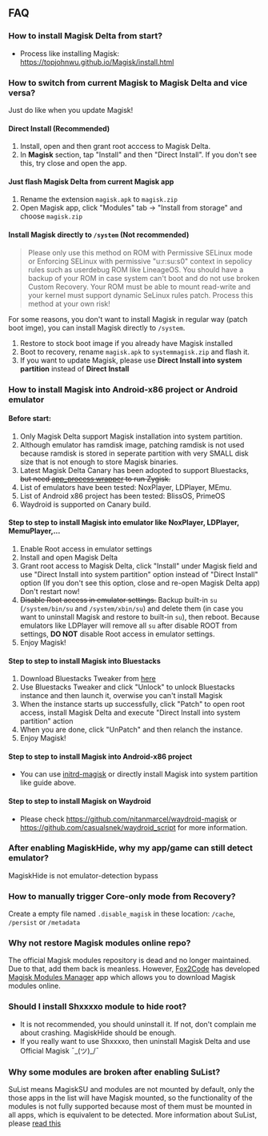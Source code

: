 ## FAQ

### How to install Magisk Delta from start?

- Process like installing Magisk: <https://topjohnwu.github.io/Magisk/install.html>

### How to switch from current Magisk to Magisk Delta and vice versa?

Just do like when you update Magisk!

#### Direct Install (Recommended)

1. Install, open and then grant root acccess to Magisk Delta.
2. In **Magisk** section, tap "Install" and then "Direct Install". If you don't see this, try close and open the app.

#### Just flash Magisk Delta from current Magisk app

1. Rename the extension `magisk.apk` to `magisk.zip`
2. Open Magisk app, click "Modules" tab -> "Install from storage" and choose `magisk.zip`

#### Install Magisk directly to `/system` (Not recommended)

> Please only use this method on ROM with Permissive SELinux mode or Enforcing SELinux with permissive "u:r:su:s0" context in sepolicy rules such as userdebug ROM like LineageOS. You should have a backup of your ROM in case system can't boot and do not use broken Custom Recovery. Your ROM must be able to mount read-write and your kernel must support dynamic SeLinux rules patch. Process this method at your own risk!


For some reasons, you don't want to install Magisk in regular way (patch boot imge), you can install Magisk directly to `/system`.

1. Restore to stock boot image if you already have Magisk installed
2. Boot to recovery, rename `magisk.apk` to `systemmagisk.zip` and flash it.
3. If you want to update Magisk, please use **Direct Install into system partition** instead of **Direct Install**

### How to install Magisk into Android-x86 project or Android emulator

#### Before start:

1. Only Magisk Delta support Magisk installation into system partition. 
2. Although emulator has ramdisk image, patching ramdisk is not used because ramdisk is stored in seperate partition with very SMALL disk size that is not enough to store Magisk binaries.
3. Latest Magisk Delta Canary has been adopted to support Bluestacks, ~~but need [app_process wrapper](https://github.com/HuskyDG/app_process_wrapper/releases) to run Zygisk.~~
4. List of emulators have been tested: NoxPlayer, LDPlayer, MEmu.
5. List of Android x86 project has been tested: BlissOS, PrimeOS
6. Waydroid is supported on Canary build.

#### Step to step to install Magisk into emulator like NoxPlayer, LDPlayer, MemuPlayer,...

1. Enable Root access in emulator settings
2. Install and open Magisk Delta
3. Grant root access to Magisk Delta, click "Install" under Magisk field and use "Direct Install into system partition" option instead of "Direct Install" option (If you don't see this option, close and re-open Magisk Delta app) Don't restart now!
4. ~~Disable Root access in emulator settings.~~ Backup built-in `su` (`/system/bin/su` and `/system/xbin/su`) and delete them (in case you want to uninstall Magisk and restore to built-in `su`), then reboot. Because emulators like LDPlayer will remove all `su` after disable ROOT from settings, **DO NOT** disable Root access in emulator settings.
5. Enjoy Magisk!

#### Step to step to install Magisk into Bluestacks

1. Download Bluestacks Tweaker from [here](https://bstweaker.tk/)
2. Use Bluestacks Tweaker and click "Unlock" to unlock Bluestacks instance and then launch it, overwise you can't install Magisk
3. When the instance starts up successfully, click "Patch" to open root access, install Magisk Delta and execute "Direct Install into system partition" action
4. When you are done, click "UnPatch" and then relanch the instance.
5. Enjoy Magisk!

#### Step to step to install Magisk into Android-x86 project

- You can use [initrd-magisk](https://github.com/HuskyDG/initrd-magisk) or directly install Magisk into system partition like guide above.

#### Step to step to install Magisk on Waydroid

- Please check <https://github.com/nitanmarcel/waydroid-magisk> or <https://github.com/casualsnek/waydroid_script> for more information. 

### After enabling MagiskHide, why my app/game can still detect emulator?

MagiskHide is not emulator-detection bypass

### How to manually trigger Core-only mode from Recovery?

Create a empty file named `.disable_magisk` in these location: `/cache`, `/persist` or `/metadata`

### Why not restore Magisk modules online repo?

The official Magisk modules repository is dead and no longer maintained. Due to that, add them back is meanless. However, [Fox2Code](https://github.com/Fox2Code) has developed [Magisk Modules Manager](https://github.com/Fox2Code/FoxMagiskModuleManager)  app which allows you to download Magisk modules online.

### Should I install Shxxxxo module to hide root?

- It is not recommended, you should uninstall it. If not, don't complain me about crashing. MagiskHide should be enough.
- If you really want to use Shxxxxo, then uninstall Magisk Delta and use Official Magisk ¯\_(ツ)_/¯

### Why some modules are broken after enabling SuList?

SuList means MagiskSU and modules are not mounted by default, only the those apps in the list will have Magisk mounted, so the functionality of the modules is not fully supported because most of them must be mounted in all apps, which is equivalent to be detected. More information about SuList, please [read this](./internal-guide.html#magiskhide-sulist)
